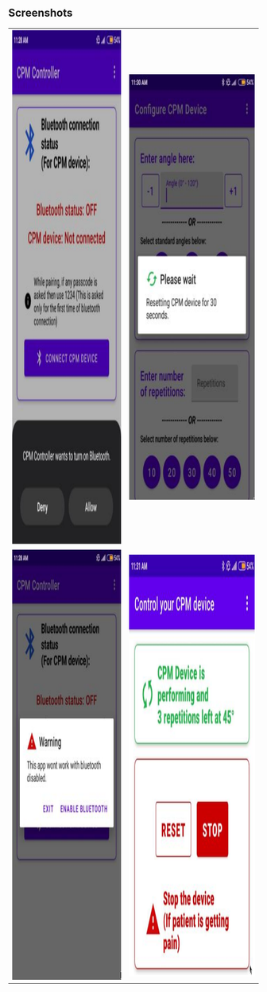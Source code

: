 ## Screenshots
<table>
  <tr>
    <td> <img src="./Screenshots/1.png"  alt="1" width = 587px height = 1037px ></td>
    <td><img src="./Screenshots/2.png" alt="2" width = 490px height = 860px></td>
   </tr> 
   <tr>
      <td><img src="./Screenshots/3.png" alt="3" width = 491px height = 869px></td>
      <td><img src="./Screenshots/4.png" align="right" alt="4" width = 679px height = 850px>
  </td>
  </tr>
</table>
